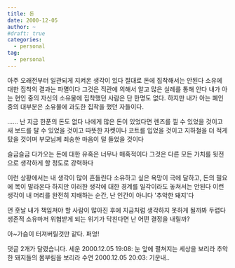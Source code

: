 ```yaml
---
title: 돈
date: 2000-12-05
author: ~
#draft: true
categories:
  - personal
tag:
  - personal
---
```




아주 오래전부터 일관되게 지켜온 생각이 있다
절대로 돈에 집착해서는 안된다
소유에 대한 집착의 결과는 파멸이다
그것은 직관에 의해서 알고 많은 실례를 통해 안다
내가 아는 현인 중의 자신의 소유물에 집착했던 사람은 
단 한명도 없다. 
하지만 내가 아는 폐인 중의 대부분은 
소유물에 과도한 집착을 했던 자들이다.

......
난 지금 한푼의 돈도 없다
나에게 많은 돈이 있었다면 
렌즈를 낄 수 있었을 것이고
새 보드를 탈 수 있었을 것이고
따뜻한 자켓이나 코트를 입었을 것이고
지하철을 더 적게 탔을 것이며
부모님께 죄송한 마음이 덜 들었을 것이다

슬금슬금 다가오는 돈에 대한 유혹은 너무나 매혹적이다
그것은 다른 모든 가치를 뒷전으로 생각하게 할 정도로 강력하다

이런 상황에서는 내 생각이 많이 흔들린다
소유하고 싶은 욕망이 극에 달하고, 돈의 필요에 목이 말라온다
하지만 이러한 생각에 대한 경계를 일각이라도 놓쳐서는 안된다
이런 생각이 내 머리를 완전히 지배하는 순간, 난 인간이 아니다
'추악한 돼지'다

먼 훗날 내가 책임져야 할 사람이 많아진 후에 
지금처럼 생각하지 못하게 될까봐 두렵다
생존적 소유마저 위협받게 되는 위기가 닥친다면 난 어떤 결정을 내릴까?

아~가슴이 터져버릴것만 같다.
퍼엉!


 댓글  2개가 달렸습니다.
 세운 2000.12.05 19:08: 
눈 앞에 펼쳐지는 세상을 보리라 추악한 돼지들의 몸부림을 보리라
 수연 2000.12.05 20:03: 
기운내..




